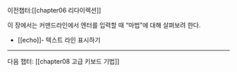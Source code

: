 

이전챕터:[[chapter06 리다이렉션]]

이 장에서는 커맨드라인에서 엔터를 입력할 때 “마법”에 대해 살펴보려 한다.

- [[echo]]- 텍스트 라인 표시하기


---
다음 챕터: [[chapter08 고급 키보드 기법]]